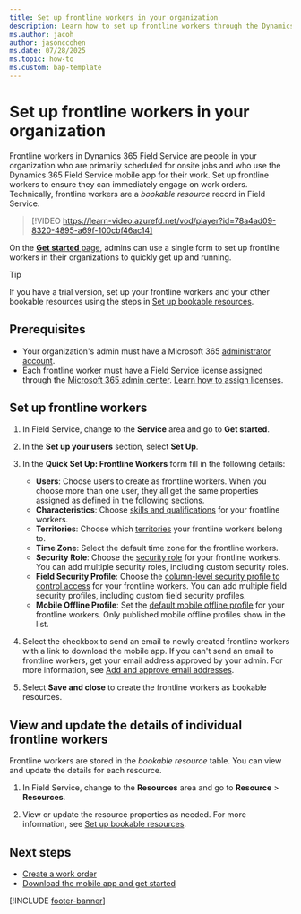```yaml
---
title: Set up frontline workers in your organization
description: Learn how to set up frontline workers through the Dynamics 365 Field Service get started page.
ms.author: jacoh
author: jasonccohen
ms.date: 07/28/2025
ms.topic: how-to
ms.custom: bap-template
---
```


# Set up frontline workers in your organization

Frontline workers in Dynamics 365 Field Service are people in your organization who are primarily scheduled for onsite jobs and who use the Dynamics 365 Field Service mobile app for their work. Set up frontline workers to ensure they can immediately engage on work orders. Technically, frontline workers are a *bookable resource* record in Field Service.

> [!VIDEO https://learn-video.azurefd.net/vod/player?id=78a4ad09-8320-4895-a69f-100cbf46ac14]

On the [**Get started** page](field-service-get-started.md), admins can use a single form to set up frontline workers in their organizations to quickly get up and running.

> [!TIP]
> If you have a trial version, set up your frontline workers and your other bookable resources using the steps in [Set up bookable resources](set-up-bookable-resources.md).

## Prerequisites

- Your organization's admin must have a Microsoft 365 [administrator account](/microsoft-365/admin/add-users/about-admin-roles).
- Each frontline worker must have a Field Service license assigned through the [Microsoft 365 admin center](https://admin.microsoft.com). [Learn how to assign licenses](/microsoft-365/admin/manage/assign-licenses-to-users).

## Set up frontline workers

1. In Field Service, change to the **Service** area and go to **Get started**.

1. In the **Set up your users** section, select **Set Up**.

1. In the **Quick Set Up: Frontline Workers** form fill in the following details:

   - **Users**: Choose users to create as frontline workers. When you choose more than one user, they all get the same properties assigned as defined in the following sections.
   - **Characteristics**: Choose [skills and qualifications](set-up-characteristics.md) for your frontline workers.
   - **Territories**: Choose which [territories](set-up-territories.md) your frontline workers belong to.
   - **Time Zone**: Select the default time zone for the frontline workers.
   - **Security Role**: Choose the [security role](/power-platform/admin/security-roles-privileges) for your frontline workers. You can add multiple security roles, including custom security roles.
   - **Field Security Profile**: Choose the [column-level security profile to control access](/power-platform/admin/field-level-security) for your frontline workers. You can add multiple field security profiles, including custom field security profiles.
   - **Mobile Offline Profile**: Set the [default mobile offline profile](mobile/best-practices-limitations-offline-profile.md) for your frontline workers. Only published mobile offline profiles show in the list.

1. Select the checkbox to send an email to newly created frontline workers with a link to download the mobile app. If you can't send an email to frontline workers, get your email address approved by your admin. For more information, see [Add and approve email addresses](frontline-worker-set-up-email-approval.md).

1. Select **Save and close** to create the frontline workers as bookable resources.

## View and update the details of individual frontline workers

Frontline workers are stored in the *bookable resource* table. You can view and update the details for each resource.

1. In Field Service, change to the **Resources** area and go to **Resource** > **Resources**.

1. View or update the resource properties as needed. For more information, see [Set up bookable resources](set-up-bookable-resources.md).

## Next steps

- [Create a work order](create-work-order.md)
- [Download the mobile app and get started](mobile/download-mobile-app.md)

[!INCLUDE [footer-banner](../includes/footer-banner.md)]
